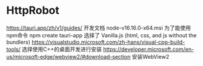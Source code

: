 # HttpRobot

https://tauri.app/zh/v1/guides/ 开发文档
node-v16.16.0-x64.msi 为了能使用 npm命令
npm create tauri-app 选择了 Vanilla.js (html, css, and js without the bundlers)
https://visualstudio.microsoft.com/zh-hans/visual-cpp-build-tools/ 选择使用C++的桌面开发进行安装
https://developer.microsoft.com/en-us/microsoft-edge/webview2/#download-section  安装WebView2
